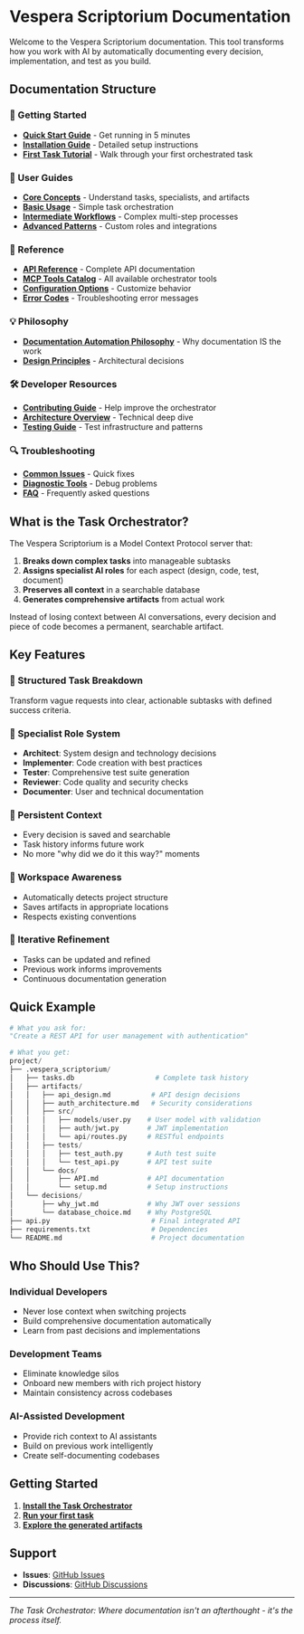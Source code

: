 # Vespera Scriptorium Documentation

Welcome to the Vespera Scriptorium documentation. This tool transforms how you work with AI by automatically documenting every decision, implementation, and test as you build.

## Documentation Structure

### 🚀 Getting Started
- **[Quick Start Guide](quick-start/README.md)** - Get running in 5 minutes
- **[Installation Guide](quick-start/installation.md)** - Detailed setup instructions
- **[First Task Tutorial](quick-start/first-task.md)** - Walk through your first orchestrated task

### 📖 User Guides
- **[Core Concepts](users/guides/core-concepts.md)** - Understand tasks, specialists, and artifacts
- **[Basic Usage](users/guides/basic/)** - Simple task orchestration
- **[Intermediate Workflows](users/guides/intermediate/)** - Complex multi-step processes
- **[Advanced Patterns](users/guides/advanced/)** - Custom roles and integrations

### 🔧 Reference
- **[API Reference](reference/api/)** - Complete API documentation
- **[MCP Tools Catalog](reference/tools/)** - All available orchestrator tools
- **[Configuration Options](reference/configuration/)** - Customize behavior
- **[Error Codes](reference/error-codes.md)** - Troubleshooting error messages

### 💡 Philosophy
- **[Documentation Automation Philosophy](PHILOSOPHY.md)** - Why documentation IS the work
- **[Design Principles](developers/architecture/README.md)** - Architectural decisions

### 🛠️ Developer Resources
- **[Contributing Guide](developers/contributing/README.md)** - Help improve the orchestrator
- **[Architecture Overview](developers/architecture/overview.md)** - Technical deep dive
- **[Testing Guide](developers/contributing/testing/)** - Test infrastructure and patterns

### 🔍 Troubleshooting
- **[Common Issues](users/troubleshooting/common-issues/)** - Quick fixes
- **[Diagnostic Tools](users/troubleshooting/diagnostic-tools.md)** - Debug problems
- **[FAQ](users/troubleshooting/faq.md)** - Frequently asked questions

## What is the Task Orchestrator?

The Vespera Scriptorium is a Model Context Protocol server that:

1. **Breaks down complex tasks** into manageable subtasks
2. **Assigns specialist AI roles** for each aspect (design, code, test, document)
3. **Preserves all context** in a searchable database
4. **Generates comprehensive artifacts** from actual work

Instead of losing context between AI conversations, every decision and piece of code becomes a permanent, searchable artifact.

## Key Features

### 🎯 Structured Task Breakdown
Transform vague requests into clear, actionable subtasks with defined success criteria.

### 👥 Specialist Role System
- **Architect**: System design and technology decisions
- **Implementer**: Code creation with best practices
- **Tester**: Comprehensive test suite generation
- **Reviewer**: Code quality and security checks
- **Documenter**: User and technical documentation

### 💾 Persistent Context
- Every decision is saved and searchable
- Task history informs future work
- No more "why did we do it this way?" moments

### 📁 Workspace Awareness
- Automatically detects project structure
- Saves artifacts in appropriate locations
- Respects existing conventions

### 🔄 Iterative Refinement
- Tasks can be updated and refined
- Previous work informs improvements
- Continuous documentation generation

## Quick Example

```python
# What you ask for:
"Create a REST API for user management with authentication"

# What you get:
project/
├── .vespera_scriptorium/
│   ├── tasks.db                    # Complete task history
│   ├── artifacts/
│   │   ├── api_design.md          # API design decisions
│   │   ├── auth_architecture.md   # Security considerations
│   │   ├── src/
│   │   │   ├── models/user.py    # User model with validation
│   │   │   ├── auth/jwt.py       # JWT implementation
│   │   │   └── api/routes.py     # RESTful endpoints
│   │   ├── tests/
│   │   │   ├── test_auth.py      # Auth test suite
│   │   │   └── test_api.py       # API test suite
│   │   └── docs/
│   │       ├── API.md            # API documentation
│   │       └── setup.md          # Setup instructions
│   └── decisions/
│       ├── why_jwt.md            # Why JWT over sessions
│       └── database_choice.md    # Why PostgreSQL
├── api.py                         # Final integrated API
├── requirements.txt               # Dependencies
└── README.md                      # Project documentation
```

## Who Should Use This?

### Individual Developers
- Never lose context when switching projects
- Build comprehensive documentation automatically
- Learn from past decisions and implementations

### Development Teams  
- Eliminate knowledge silos
- Onboard new members with rich project history
- Maintain consistency across codebases

### AI-Assisted Development
- Provide rich context to AI assistants
- Build on previous work intelligently
- Create self-documenting codebases

## Getting Started

1. **[Install the Task Orchestrator](quick-start/installation.md)**
2. **[Run your first task](quick-start/first-task.md)**
3. **[Explore the generated artifacts](users/guides/core-concepts.md#artifacts)**

## Support

- **Issues**: [GitHub Issues](https://github.com/EchoingVesper/mcp-vespera-scriptorium/issues)
- **Discussions**: [GitHub Discussions](https://github.com/EchoingVesper/mcp-vespera-scriptorium/discussions)

---

*The Task Orchestrator: Where documentation isn't an afterthought - it's the process itself.*